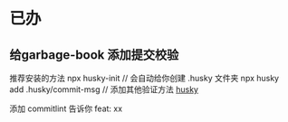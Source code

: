 # 已办

## 给garbage-book 添加提交校验

推荐安装的方法
npx husky-init   // 会自动给你创建 .husky 文件夹
npx husky add .husky/commit-msg    // 添加其他验证方法
[husky](https://typicode.github.io/husky/#/?id=automatic-recommended)

[](https://juejin.cn/post/6949138186886971429#heading-15)

添加 commitlint 告诉你 feat: xx